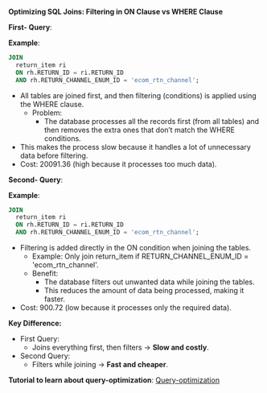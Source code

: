 **Optimizing SQL Joins: Filtering in ON Clause vs WHERE Clause**

**First- Query**:

**Example**:
```sql
JOIN
  return_item ri
  ON rh.RETURN_ID = ri.RETURN_ID
  AND rh.RETURN_CHANNEL_ENUM_ID = 'ecom_rtn_channel';
```
- All tables are joined first, and then filtering (conditions) is applied using the WHERE clause.
  - Problem:
     - The database processes all the records first (from all tables) and then removes the extra ones that don’t match the WHERE 
       conditions.
- This makes the process slow because it handles a lot of unnecessary data before filtering.
- Cost: 20091.36 (high because it processes too much data).

**Second- Query**:

**Example**:
```sql
JOIN
  return_item ri 
  ON rh.RETURN_ID = ri.RETURN_ID
  AND rh.RETURN_CHANNEL_ENUM_ID = 'ecom_rtn_channel';
```
- Filtering is added directly in the ON condition when joining the tables.
  - Example: Only join return_item if RETURN_CHANNEL_ENUM_ID = 'ecom_rtn_channel'.
  - Benefit:
    - The database filters out unwanted data while joining the tables.
    - This reduces the amount of data being processed, making it faster.
- Cost: 900.72 (low because it processes only the required data).

**Key Difference:**
- First Query:
  - Joins everything first, then filters → **Slow and costly**.
- Second Query:
  - Filters while joining → **Fast and cheaper**.

**Tutorial to learn about query-optimization**: 
[Query-optimization](https://www.youtube.com/watch?v=AFY3z4FwRg0)


